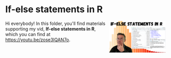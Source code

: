 # If-else statements in R
[<img src="ifelse thumb.png" align="right" height="100" />](<https://youtu.be/zose3lQAN7o>)

Hi everybody! In this folder, you'll find materials supporting my vid, **If-else statements in R**, which you can find at <https://youtu.be/zose3lQAN7o>. 
